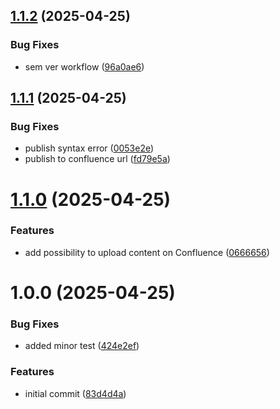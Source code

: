 ## [1.1.2](https://github.com/aarbanas/semantic-release-test/compare/v1.1.1...v1.1.2) (2025-04-25)


### Bug Fixes

* sem ver workflow ([96a0ae6](https://github.com/aarbanas/semantic-release-test/commit/96a0ae6ca797e42d6d15db3433ed1c72ced153a2))

## [1.1.1](https://github.com/aarbanas/semantic-release-test/compare/v1.1.0...v1.1.1) (2025-04-25)


### Bug Fixes

* publish syntax error ([0053e2e](https://github.com/aarbanas/semantic-release-test/commit/0053e2e84d15549b82af77cf50824a9c42cfa6ea))
* publish to confluence url ([fd79e5a](https://github.com/aarbanas/semantic-release-test/commit/fd79e5ab7f947bf91c0507739061c9d573dc5c8c))

# [1.1.0](https://github.com/aarbanas/semantic-release-test/compare/v1.0.0...v1.1.0) (2025-04-25)


### Features

* add possibility to upload content on Confluence ([0666656](https://github.com/aarbanas/semantic-release-test/commit/0666656e453d14329bf1e8efcd58c81e6b9de29f))

# 1.0.0 (2025-04-25)


### Bug Fixes

* added minor test ([424e2ef](https://github.com/aarbanas/semantic-release-test/commit/424e2ef9a072f4e523d4a5aaef612c42479badd1))


### Features

* initial commit ([83d4d4a](https://github.com/aarbanas/semantic-release-test/commit/83d4d4a894eeb629cfcce30682a6beef259023aa))

